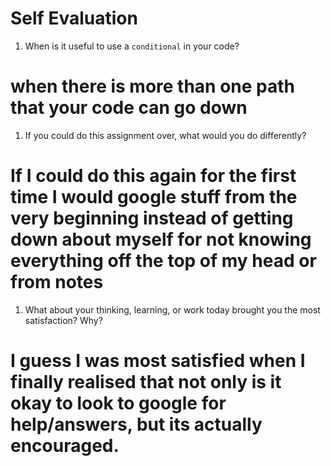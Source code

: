# Self Evaluation

1. When is it useful to use a `conditional` in your code?
# when there is more than one path that your code can go down
1. If you could do this assignment over, what would you do differently?
# If I could do this again for the first time I would google stuff from the very beginning instead of getting down about myself for not knowing everything off the top of my head or from notes
1. What about your thinking, learning, or work today brought you the most satisfaction? Why?
# I guess I was most satisfied when I finally realised that not only is it okay to look to google for help/answers, but its actually encouraged.
